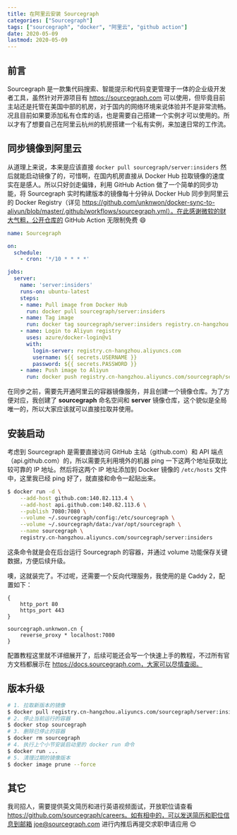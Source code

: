 ```yaml
---
title: 在阿里云安装 Sourcegraph
categories: ["Sourcegraph"]
tags: ["sourcegraph", "docker", "阿里云", "github action"]
date: 2020-05-09
lastmod: 2020-05-09
---
```


## 前言

Sourcegraph 是一款集代码搜索、智能提示和代码变更管理于一体的企业级开发者工具，虽然针对开源项目有 https://sourcegraph.com 可以使用，但毕竟目前主站还是托管在美国中部的机房，对于国内的网络环境来说体验并不是非常流畅。况且目前如果要添加私有仓库的话，也是需要自己搭建一个实例才可以使用的。所以才有了想要自己在阿里云杭州的机房搭建一个私有实例，来加速日常的工作流。

## 同步镜像到阿里云

从道理上来说，本来是应该直接 `docker pull sourcegraph/server:insiders` 然后就能启动镜像了的，可惜啊，在国内机房直接从 Docker Hub 拉取镜像的速度实在是感人。所以只好剑走偏锋，利用 GitHub Action 做了一个简单的同步功能，将 Sourcegraph 实时构建版本的镜像每十分钟从 Docker Hub 同步到阿里云的 Docker Registry（详见 https://github.com/unknwon/docker-sync-to-aliyun/blob/master/.github/workflows/sourcegraph.yml）。在此感谢微软的财大气粗，公开仓库的 GitHub Action 无限制免费 :smile:

```yaml
name: Sourcegraph

on:
  schedule:
    - cron: '*/10 * * * *'

jobs:
  server:
    name: 'server:insiders'
    runs-on: ubuntu-latest
    steps:
    - name: Pull image from Docker Hub
      run: docker pull sourcegraph/server:insiders
    - name: Tag image
      run: docker tag sourcegraph/server:insiders registry.cn-hangzhou.aliyuncs.com/sourcegraph/server:insiders
    - name: Login to Aliyun registry
      uses: azure/docker-login@v1
      with:
        login-server: registry.cn-hangzhou.aliyuncs.com
        username: ${{ secrets.USERNAME }}
        password: ${{ secrets.PASSWORD }}  
    - name: Push image to Aliyun
      run: docker push registry.cn-hangzhou.aliyuncs.com/sourcegraph/server:insiders
```

在同步之前，需要先开通阿里云的容器镜像服务，并且创建一个镜像仓库。为了方便对应，我创建了 **sourcegraph** 命名空间和 **server** 镜像仓库，这个貌似是全局唯一的，所以大家应该就可以直接拉取并使用。

## 安装启动

考虑到 Sourcegraph 是需要直接访问 GitHub 主站（github.com）和 API 端点（api.github.com）的，所以需要先利用境外的机器 ping 一下这两个地址获取比较可靠的 IP 地址。然后将这两个 IP 地址添加到 Docker 镜像的 `/etc/hosts` 文件中，这里我已经 ping 好了，就直接和命令一起贴出来。

```bash
$ docker run -d \
    --add-host github.com:140.82.113.4 \
    --add-host api.github.com:140.82.113.6 \
    --publish 7080:7080 \
    --volume ~/.sourcegraph/config:/etc/sourcegraph \
    --volume ~/.sourcegraph/data:/var/opt/sourcegraph \
    --name sourcegraph \
    registry.cn-hangzhou.aliyuncs.com/sourcegraph/server:insiders
```

这条命令就是会在后台运行 Sourcegraph 的容器，并通过 volume 功能保存关键数据，方便后续升级。

噢，这就装完了。不过呢，还需要一个反向代理服务，我使用的是 Caddy 2，配置如下：

```caddyfile
{
    http_port 80
    https_port 443
}

sourcegraph.unknwon.cn {
    reverse_proxy * localhost:7080
}
```

配置教程这里就不详细展开了，后续可能还会写一个快速上手的教程，不过所有官方文档都展示在 https://docs.sourcegraph.com，大家可以尽情查阅。

## 版本升级

```bash
# 1. 拉取新版本的镜像
$ docker pull registry.cn-hangzhou.aliyuncs.com/sourcegraph/server:insiders
# 2. 停止当前运行的容器
$ docker stop sourcegraph
# 3. 删除已停止的容器
$ docker rm sourcegraph
# 4. 执行上个小节安装启动里的 docker run 命令
$ docker run ...
# 5. 清理过期的镜像版本
$ docker image prune --force
```

## 其它

我司招人，需要提供英文简历和进行英语视频面试，开放职位请查看 https://github.com/sourcegraph/careers。如有相中的，可以发送简历和职位信息到邮箱 joe@sourcegraph.com 进行内推后再提交求职申请应用 :blush:
